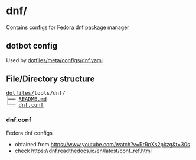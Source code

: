# dnf/

Contains configs for Fedora dnf package manager

## dotbot config

Used by [dotfiles/meta/configs/dnf.yaml](../../meta/configs/dnf.yaml)

## File/Directory structure

<!--
loaded tree structure with
tree -a -H "." tools/dnf -L 1
-->

<pre>
<a href="../../../../">dotfiles/</a>tools/dnf/
├── <a href="./README.md">README.md</a>
└── <a href="./dnf.conf">dnf.conf</a>
</pre>

### dnf.conf

Fedora dnf configs

- obtained from https://www.youtube.com/watch?v=RrRpXs2pkzg&t=30s
- check https://dnf.readthedocs.io/en/latest/conf_ref.html
